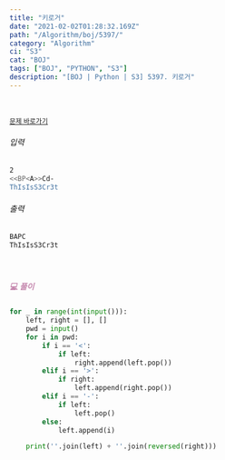 ```yaml
---
title: "키로거"
date: "2021-02-02T01:28:32.169Z"
path: "/Algorithm/boj/5397/"
category: "Algorithm"
ci: "S3"
cat: "BOJ"
tags: ["BOJ", "PYTHON", "S3"]
description: "[BOJ | Python | S3] 5397. 키로거"
---
```


<br />

<a href="https://www.acmicpc.net/problem/5397"><small>문제 바로가기</small></a>

###### 입력

```sh
2
<<BP<A>>Cd-
ThIsIsS3Cr3t
```

###### 출력

```sh
BAPC
ThIsIsS3Cr3t
```

<br />

##### <h5 style="color:#C587AE;">💻 풀이</h5>

```python
for _ in range(int(input())):
    left, right = [], []
    pwd = input()
    for i in pwd:
        if i == '<':
            if left:
                right.append(left.pop())
        elif i == '>':
            if right:
                left.append(right.pop())
        elif i == '-':
            if left:
                left.pop()
        else:
            left.append(i)

    print(''.join(left) + ''.join(reversed(right)))
```


